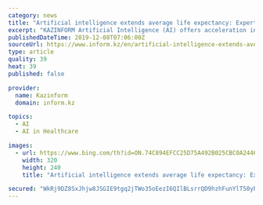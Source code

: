 ```yaml
---
category: news
title: "Artificial intelligence extends average life expectancy: Expert"
excerpt: "KAZINFORM Artificial Intelligence (AI) offers acceleration in the treatment process of patients ... The system is intended to make significant contributions to doctors and patients in stem cell therapy and DNA sequencing methods in treatment processes after diagnosis. «In the academic studies, genomics and DNA sequencing studies become more ..."
publishedDateTime: 2019-12-08T07:06:00Z
sourceUrl: https://www.inform.kz/en/artificial-intelligence-extends-average-life-expectancy-expert_a3592552
type: article
quality: 39
heat: 39
published: false

provider:
  name: Kazinform
  domain: inform.kz

topics:
  - AI
  - AI in Healthcare

images:
  - url: https://www.bing.com/th?id=ON.74C894EFCC25D75A492B025CBC0A2446
    width: 320
    height: 240
    title: "Artificial intelligence extends average life expectancy: Expert"

secured: "WkRj9DZ8SxJhjw8JSGIE9tgq2jTWo35oEezI6QIlBLsrrQD9hzhFunYlT50yh6NFOxnQMXPr5ujQFL0CPfzcwCVMLxTSyo95kotDGqo26bwEN6Eyx0dpwi5yzSnpVifyCJrfIo6TKDulBYR2T09yfuJTuo2ttaXRmR9TpcEQ7YgtroAdIkogw6jUSt4bkuxFTU2ynG6g7nMLdw3dXkDelEKkfAdGLaqhmO7WOsR8UUwuKQaTiMmGzjwoZHuECCfhNmyRGyO8oYKXd5eD/8TLKw==;DYFefXSEVPiQtact416vhg=="
---
```


